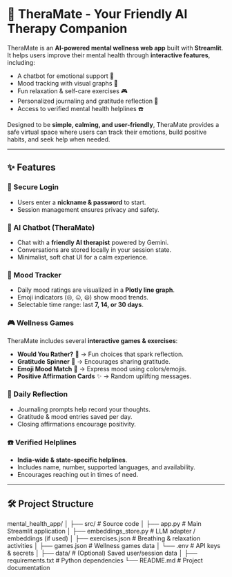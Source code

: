 # 🌱 TheraMate - Your Friendly AI Therapy Companion

TheraMate is an **AI-powered mental wellness web app** built with **Streamlit**.  
It helps users improve their mental health through **interactive features**, including:  
- A chatbot for emotional support 🤖  
- Mood tracking with visual graphs 🌈  
- Fun relaxation & self-care exercises 🎮  
- Personalized journaling and gratitude reflection 📓  
- Access to verified mental health helplines ☎️  

Designed to be **simple, calming, and user-friendly**, TheraMate provides a safe virtual space where users can track their emotions, build positive habits, and seek help when needed.  

---

## ✨ Features

### 🔐 Secure Login
- Users enter a **nickname & password** to start.  
- Session management ensures privacy and safety.  

### 💬 AI Chatbot (TheraMate)
- Chat with a **friendly AI therapist** powered by Gemini.  
- Conversations are stored locally in your session state.  
- Minimalist, soft chat UI for a calm experience.  

### 🌈 Mood Tracker
- Daily mood ratings are visualized in a **Plotly line graph**.  
- Emoji indicators (`😢`, `😐`, `😄`) show mood trends.  
- Selectable time range: last **7, 14, or 30 days**.  

### 🎮 Wellness Games
TheraMate includes several **interactive games & exercises**:
- **Would You Rather?** 🤔 → Fun choices that spark reflection.  
- **Gratitude Spinner** 🌸 → Encourages sharing gratitude.    
- **Emoji Mood Match** 🎨 → Express mood using colors/emojis.  
- **Positive Affirmation Cards** ✨ → Random uplifting messages.  

### 📝 Daily Reflection
- Journaling prompts help record your thoughts.  
- Gratitude & mood entries saved per day.  
- Closing affirmations encourage positivity.  

### ☎️ Verified Helplines
- **India-wide & state-specific helplines**.  
- Includes name, number, supported languages, and availability.  
- Encourages reaching out in times of need.  

---

## 🛠️ Project Structure

mental_health_app/
│
├── src/ # Source code
│ ├── app.py # Main Streamlit application
│ ├── embeddings_store.py # LLM adapter / embeddings (if used)
│ ├── exercises.json # Breathing & relaxation activities
│ ├── games.json # Wellness games data
│ └── .env # API keys & secrets
│
├── data/ # (Optional) Saved user/session data
│
├── requirements.txt # Python dependencies
└── README.md # Project documentation